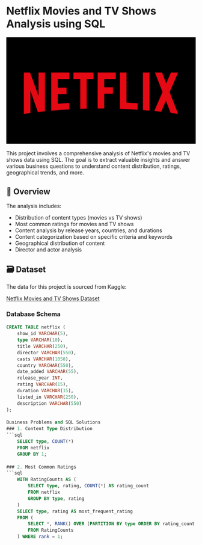 # Netflix Movies and TV Shows Analysis using SQL
![netflix logo](wp12900350-4k-netflix-wallpapers.png)

This project involves a comprehensive analysis of Netflix's movies and TV shows data using SQL. The goal is to extract valuable insights and answer various business questions to understand content distribution, ratings, geographical trends, and more.

## 📌 Overview

The analysis includes:
- Distribution of content types (movies vs TV shows)
- Most common ratings for movies and TV shows
- Content analysis by release years, countries, and durations
- Content categorization based on specific criteria and keywords
- Geographical distribution of content
- Director and actor analysis

## 🗃️ Dataset

The data for this project is sourced from Kaggle:

[Netflix Movies and TV Shows Dataset](https://www.kaggle.com/datasets/shivamb/netflix-shows)

### Database Schema

```sql
CREATE TABLE netflix (
    show_id VARCHAR(5),
    type VARCHAR(10),
    title VARCHAR(250),
    director VARCHAR(550),
    casts VARCHAR(1050),
    country VARCHAR(550),
    date_added VARCHAR(55),
    release_year INT,
    rating VARCHAR(15),
    duration VARCHAR(15),
    listed_in VARCHAR(250),
    description VARCHAR(550)
);

Business Problems and SQL Solutions
### 1. Content Type Distribution
```sql
    SELECT type, COUNT(*) 
    FROM netflix 
    GROUP BY 1;

### 2. Most Common Ratings
```sql
    WITH RatingCounts AS (
        SELECT type, rating, COUNT(*) AS rating_count
        FROM netflix
        GROUP BY type, rating
    )
    SELECT type, rating AS most_frequent_rating
    FROM (
        SELECT *, RANK() OVER (PARTITION BY type ORDER BY rating_count DESC) AS rank
        FROM RatingCounts
    ) WHERE rank = 1;
